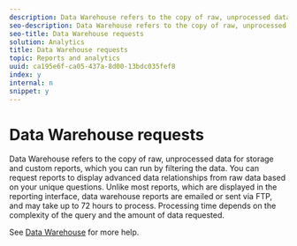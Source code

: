 ```yaml
---
description: Data Warehouse refers to the copy of raw, unprocessed data for storage and custom reports, which you can run by filtering the data. You can request reports to display advanced data relationships from raw data based on your unique questions. Unlike most reports, which are displayed in the reporting interface, data warehouse reports are emailed or sent via FTP, and may take up to 72 hours to process. Processing time depends on the complexity of the query and the amount of data requested.
seo-description: Data Warehouse refers to the copy of raw, unprocessed data for storage and custom reports, which you can run by filtering the data. You can request reports to display advanced data relationships from raw data based on your unique questions. Unlike most reports, which are displayed in the reporting interface, data warehouse reports are emailed or sent via FTP, and may take up to 72 hours to process. Processing time depends on the complexity of the query and the amount of data requested.
seo-title: Data Warehouse requests
solution: Analytics
title: Data Warehouse requests
topic: Reports and analytics
uuid: ca195e6f-ca05-437a-8d00-13bdc035fef8
index: y
internal: n
snippet: y
---
```


# Data Warehouse requests

Data Warehouse refers to the copy of raw, unprocessed data for storage and custom reports, which you can run by filtering the data. You can request reports to display advanced data relationships from raw data based on your unique questions. Unlike most reports, which are displayed in the reporting interface, data warehouse reports are emailed or sent via FTP, and may take up to 72 hours to process. Processing time depends on the complexity of the query and the amount of data requested.

See [Data Warehouse](http://marketing.adobe.com/resources/help/en_US/reference/index.html?f=data_warehouse) for more help. 
